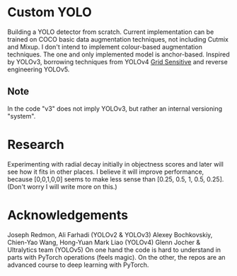 # Custom YOLO
Building a YOLO detector from scratch. Current implementation can be trained on COCO basic data augmentation techniques, not including Cutmix and Mixup. I don't intend to implement colour-based augmentation techniques.
The one and only implemented model is anchor-based. Inspired by YOLOv3, borrowing techniques from YOLOv4 [Grid Sensitive](https://paperswithcode.com/method/grid-sensitive) and reverse engineering YOLOv5.

## Note
In the code "v3" does not imply YOLOv3, but rather an internal versioning "system".

# Research
Experimenting with radial decay initially in objectness scores and later will see how it fits in other places. I believe it will improve performance, because [0,0,1,0,0] seems to make less sense than [0.25, 0.5, 1, 0.5, 0.25].
(Don't worry I will write more on this.)

# Acknowledgements
Joseph Redmon, Ali Farhadi (YOLOv2 & YOLOv3)
Alexey Bochkovskiy, Chien-Yao Wang, Hong-Yuan Mark Liao (YOLOv4)
Glenn Jocher & Ultralytics team (YOLOv5) On one hand the code is hard to understand in parts with PyTorch operations (feels magic). On the other, the repos are an advanced course to deep learning with PyTorch. 